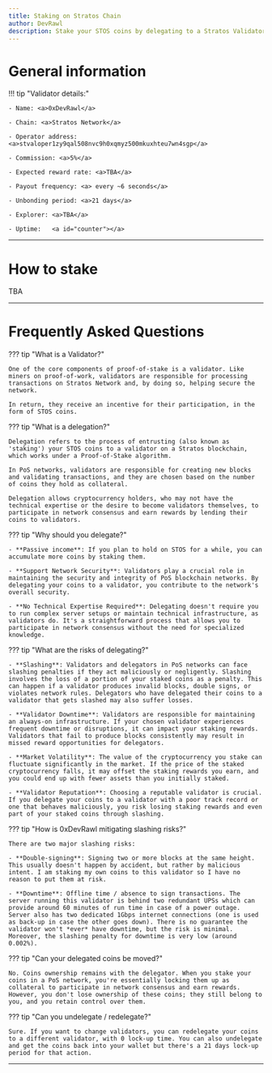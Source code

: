 ```yaml
---
title: Staking on Stratos Chain
author: DevRawl
description: Stake your STOS coins by delegating to a Stratos Validator.
---
```


# General information

!!! tip "Validator details:"

    - Name: <a>0xDevRawl</a>

    - Chain: <a>Stratos Network</a>

    - Operator address: <a>stvaloper1zy9qal508nvc9h0xqmyz500mkuxhteu7wn4sgp</a>

    - Commission: <a>5%</a>

    - Expected reward rate: <a>TBA</a>

    - Payout frequency: <a> every ~6 seconds</a>

    - Unbonding period: <a>21 days</a>

    - Explorer: <a>TBA</a>

    - Uptime:   <a id="counter"></a>

---

# How to stake

TBA

---

# Frequently Asked Questions

??? tip "What is a Validator?"

    One of the core components of proof-of-stake is a validator. Like miners on proof-of-work, validators are responsible for processing transactions on Stratos Network and, by doing so, helping secure the network. 

    In return, they receive an incentive for their participation, in the form of STOS coins.

??? tip "What is a delegation?"

    Delegation refers to the process of entrusting (also known as 'staking') your STOS coins to a validator on a Stratos blockchain, which works under a Proof-of-Stake algorithm. 

    In PoS networks, validators are responsible for creating new blocks and validating transactions, and they are chosen based on the number of coins they hold as collateral. 

    Delegation allows cryptocurrency holders, who may not have the technical expertise or the desire to become validators themselves, to participate in network consensus and earn rewards by lending their coins to validators.

??? tip "Why should you delegate?"

    - **Passive income**: If you plan to hold on STOS for a while, you can accumulate more coins by staking them.

    - **Support Network Security**: Validators play a crucial role in maintaining the security and integrity of PoS blockchain networks. By delegating your coins to a validator, you contribute to the network's overall security.

    - **No Technical Expertise Required**: Delegating doesn't require you to run complex server setups or maintain technical infrastructure, as validators do. It's a straightforward process that allows you to participate in network consensus without the need for specialized knowledge.

??? tip "What are the risks of delegating?"

    - **Slashing**: Validators and delegators in PoS networks can face slashing penalties if they act maliciously or negligently. Slashing involves the loss of a portion of your staked coins as a penalty. This can happen if a validator produces invalid blocks, double signs, or violates network rules. Delegators who have delegated their coins to a validator that gets slashed may also suffer losses.

    - **Validator Downtime**: Validators are responsible for maintaining an always-on infrastructure. If your chosen validator experiences frequent downtime or disruptions, it can impact your staking rewards. Validators that fail to produce blocks consistently may result in missed reward opportunities for delegators.

    - **Market Volatility**: The value of the cryptocurrency you stake can fluctuate significantly in the market. If the price of the staked cryptocurrency falls, it may offset the staking rewards you earn, and you could end up with fewer assets than you initially staked.

    - **Validator Reputation**: Choosing a reputable validator is crucial. If you delegate your coins to a validator with a poor track record or one that behaves maliciously, you risk losing staking rewards and even part of your staked coins through slashing.

??? tip "How is 0xDevRawl mitigating slashing risks?"

    There are two major slashing risks:

    - **Double-signing**: Signing two or more blocks at the same height. This usually doesn't happen by accident, but rather by malicious intent. I am staking my own coins to this validator so I have no reason to put them at risk.

    - **Downtime**: Offline time / absence to sign transactions. The server running this validator is behind two redundant UPSs which can provide around 60 minutes of run time in case of a power outage. Server also has two dedicated 1Gbps internet connections (one is used as back-up in case the other goes down). There is no guarantee the validator won't *ever* have downtime, but the risk is minimal. Moreover, the slashing penalty for downtime is very low (around 0.002%).

??? tip "Can your delegated coins be moved?"

    No. Coins ownership remains with the delegator. When you stake your coins in a PoS network, you're essentially locking them up as collateral to participate in network consensus and earn rewards. However, you don't lose ownership of these coins; they still belong to you, and you retain control over them.

??? tip "Can you undelegate / redelegate?"

    Sure. If you want to change validators, you can redelegate your coins to a different validator, with 0 lock-up time. You can also undelegate and get the coins back into your wallet but there's a 21 days lock-up period for that action.

---

<br>

 <script src="../js/count.js"></script> 